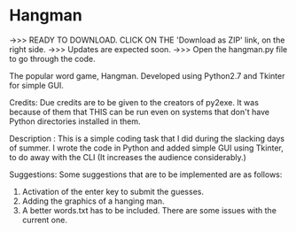 # Hangman

->>> READY TO DOWNLOAD. CLICK ON THE 'Download as ZIP' link, on the right side.
->>> Updates are expected soon.
->>> Open the hangman.py file to go through the code.

The popular word game, Hangman. Developed using Python2.7 and Tkinter for simple GUI.

Credits:
Due credits are to be given to the creators of py2exe. It was because of them that THIS can be run even on systems that don't have Python directories installed in them.

Description :
This is a simple coding task that I did during the slacking days of summer.
I wrote the code in Python and added simple GUI using Tkinter, to do away with the CLI (It increases the audience considerably.)

Suggestions:
Some suggestions that are to be implemented are as follows:
1. Activation of the enter key to submit the guesses.
2. Adding the graphics of a hanging man.
3. A better words.txt has to be included. There are some issues with the current one.
